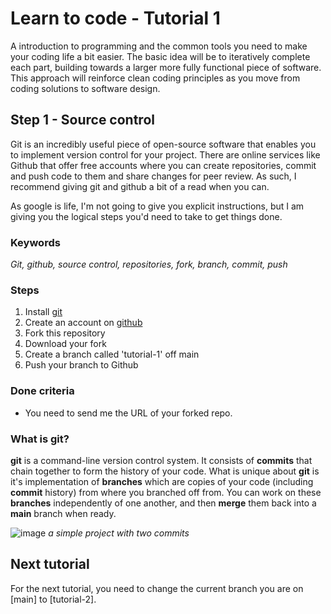 # Learn to code - Tutorial 1
A introduction to programming and the common tools you need to make your coding life a bit easier.
The basic idea will be to iteratively complete each part, building towards a larger more fully functional piece of software. This approach will reinforce clean coding principles as you move from coding solutions to software design.

## Step 1 - Source control
Git is an incredibly useful piece of open-source software that enables you to implement version control for your project. There are online services like Github that offer free accounts where you can create repositories, commit and push code to them and share changes for peer review. As such, I recommend giving git and github a bit of a read when you can.

As google is life, I'm not going to give you explicit instructions, but I am giving you the logical steps you'd need to take to get things done.

### Keywords
*Git, github, source control, repositories, fork, branch, commit, push*

### Steps
1. Install [git](https://git-scm.com/) 
2. Create an account on [github](https://github.com/)
3. Fork this repository
4. Download your fork
5. Create a branch called 'tutorial-1' off main
6. Push your branch to Github

### Done criteria
* You need to send me the URL of your forked repo.

### What is git?

**git** is a command-line version control system. It consists of **commits** that chain together to form the history of your code.
What is unique about **git** is it's implementation of **branches** which are copies of your code (including **commit** history) from where you branched off from.
You can work on these **branches** independently of one another, and then **merge** them back into a **main** branch when ready.

![image](https://github.com/zbdd/tutorial/assets/3454727/c1565d8a-4395-4290-b477-6ced6f1e72c6)
_a simple project with two commits_


 ## Next tutorial
 For the next tutorial, you need to change the current branch you are on [main] to [tutorial-2].
